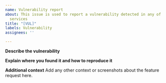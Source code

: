 ```yaml
---
name: Vulnerability report
about: This issue is used to report a vulnerability detected in any of the Dglobal
  services
title: "[VUL]"
labels: Vulnerability
assignees: ''

---
```


**Describe the vulnerability**


**Explain where you found it and how to reproduce it**


**Additional context**
Add any other context or screenshots about the feature request here.
